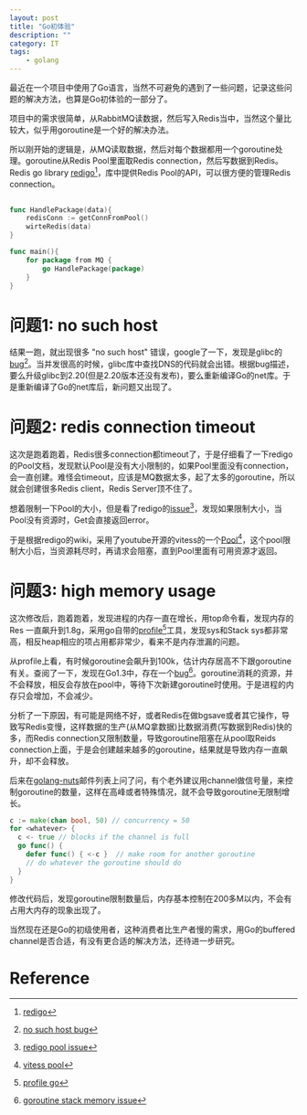 ```yaml
---
layout: post
title: "Go初体验"
description: ""
category: IT
tags: 
    - golang
---
```


最近在一个项目中使用了Go语言，当然不可避免的遇到了一些问题，记录这些问题的解决方法，也算是Go初体验的一部分了。

项目中的需求很简单，从RabbitMQ读数据，然后写入Redis当中，当然这个量比较大，似乎用goroutine是一个好的解决办法。

所以刚开始的逻辑是，从MQ读取数据，然后对每个数据都用一个goroutine处理。goroutine从Redis Pool里面取Redis connection，然后写数据到Redis。Redis go library [redigo](https://github.com/garyburd/redigo)[^1]，库中提供Redis Pool的API，可以很方便的管理Redis connection。

```go
 
func HandlePackage(data){
    redisConn := getConnFromPool()
    wirteRedis(data)
}

func main(){
    for package from MQ {
        go HandlePackage(package)
    }
}
```

# 问题1: no such host
结果一跑，就出现很多 "no such host" 错误，google了一下，发现是glibc的[bug](https://code.google.com/p/go/issues/detail?id=3575)[^2]。当并发很高的时候，glibc库中查找DNS的代码就会出错。根据bug描述，要么升级glibc到2.20(但是2.20版本还没有发布)，要么重新编译Go的net库。于是重新编译了Go的net库后，新问题又出现了。

# 问题2: redis connection timeout
这次是跑着跑着，Redis很多connection都timeout了，于是仔细看了一下redigo的Pool文档，发现默认Pool是没有大小限制的，如果Pool里面没有connection，会一直创建。难怪会timeout，应该是MQ数据太多，起了太多的goroutine，所以就会创建很多Redis client，Redis Server顶不住了。

想着限制一下Pool的大小，但是看了redigo的[issue](https://github.com/garyburd/redigo/issues/56)[^3]，发现如果限制大小，当Pool没有资源时，Get会直接返回error。

于是根据redigo的wiki，采用了youtube开源的vitess的一个[Pool](https://github.com/youtube/vitess/tree/master/go/pools)[^4]，这个pool限制大小后，当资源耗尽时，再请求会阻塞，直到Pool里面有可用资源才返回。

# 问题3: high memory usage
这次修改后，跑着跑着，发现进程的内存一直在增长，用top命令看，发现内存的 Res 一直飙升到1.8g，采用go自带的[profile](blog.golang.org/profiling-go-programs)[^5]工具，发现sys和Stack sys都非常高，相反heap相应的项占用都非常少，看来不是内存泄漏的问题。

从profile上看，有时候goroutine会飙升到100k，估计内存居高不下跟goroutine有关。查阅了一下，发现在Go1.3中，存在一个[bug](https://code.google.com/p/go/issues/detail?id=8287)[^6]。goroutine消耗的资源，并不会释放，相反会存放在pool中，等待下次新建goroutine时使用。于是进程的内存只会增加，不会减少。

分析了一下原因，有可能是网络不好，或者Redis在做bgsave或者其它操作，导致写Redis变慢，这样数据的生产(从MQ拿数据)比数据消费(写数据到Redis)快的多，而Redis connection又限制数量，导致goroutine阻塞在从pool取Reids connection上面，于是会创建越来越多的goroutine，结果就是导致内存一直飙升，却不会释放。

后来在[golang-nuts](https://groups.google.com/forum/#!topic/golang-nuts/medtBRzESNg)邮件列表上问了问，有个老外建议用channel做信号量，来控制goroutine的数量，这样在高峰或者特殊情况，就不会导致goroutine无限制增长。

```go
c := make(chan bool, 50) // concurrency = 50
for <whatever> {
  c <- true // blocks if the channel is full
  go func() {
    defer func() { <-c }  // make room for another goroutine
    // do whatever the goroutine should do
  }
}
```
修改代码后，发现goroutine限制数量后，内存基本控制在200多M以内，不会有占用大内存的现象出现了。

当然现在还是Go的初级使用者，这种消费者比生产者慢的需求，用Go的buffered channel是否合适，有没有更合适的解决方法，还待进一步研究。

# Reference
[^1]: [redigo](https://github.com/garyburd/redigo)
[^2]: [no such host bug](https://code.google.com/p/go/issues/detail?id=3575)
[^3]: [redigo pool issue](https://github.com/garyburd/redigo/issues/56)
[^4]: [vitess pool](https://github.com/youtube/vitess/tree/master/go/pools)
[^5]: [profile go](http://blog.golang.org/profiling-go-programs)
[^6]: [goroutine stack memory issue](https://code.google.com/p/go/issues/detail?id=8287)
